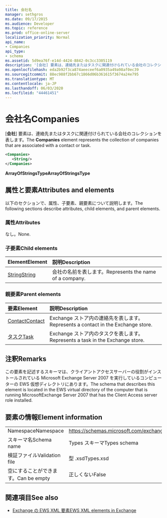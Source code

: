 ```yaml
---
title: 会社名
manager: sethgros
ms.date: 09/17/2015
ms.audience: Developer
ms.topic: reference
ms.prod: office-online-server
localization_priority: Normal
api_name:
- Companies
api_type:
- schema
ms.assetid: 5d9ea76f-e14d-4424-8842-0c3cc3305119
description: '[会社] 要素は、連絡先またはタスクに関連付けられている会社のコレクションを表します。'
ms.openlocfilehash: eda2b92f3ca874aeeceef6a0935a49a98af0ec39
ms.sourcegitcommit: 88ec988f2bb67c1866d06b361615f3674a24e795
ms.translationtype: MT
ms.contentlocale: ja-JP
ms.lasthandoff: 06/03/2020
ms.locfileid: "44461451"
---
```

# <a name="companies"></a><span data-ttu-id="a622b-103">会社名</span><span class="sxs-lookup"><span data-stu-id="a622b-103">Companies</span></span>

<span data-ttu-id="a622b-104">[**会社**] 要素は、連絡先またはタスクに関連付けられている会社のコレクションを表します。</span><span class="sxs-lookup"><span data-stu-id="a622b-104">The **Companies** element represents the collection of companies that are associated with a contact or task.</span></span> 
  
```xml
<Companies>
   <String/>
</Companies>
```

 <span data-ttu-id="a622b-105">**ArrayOfStringsType**</span><span class="sxs-lookup"><span data-stu-id="a622b-105">**ArrayOfStringsType**</span></span>
## <a name="attributes-and-elements"></a><span data-ttu-id="a622b-106">属性と要素</span><span class="sxs-lookup"><span data-stu-id="a622b-106">Attributes and elements</span></span>

<span data-ttu-id="a622b-107">以下のセクションで、属性、子要素、親要素について説明します。</span><span class="sxs-lookup"><span data-stu-id="a622b-107">The following sections describe attributes, child elements, and parent elements.</span></span>
  
### <a name="attributes"></a><span data-ttu-id="a622b-108">属性</span><span class="sxs-lookup"><span data-stu-id="a622b-108">Attributes</span></span>

<span data-ttu-id="a622b-109">なし。</span><span class="sxs-lookup"><span data-stu-id="a622b-109">None.</span></span>
  
### <a name="child-elements"></a><span data-ttu-id="a622b-110">子要素</span><span class="sxs-lookup"><span data-stu-id="a622b-110">Child elements</span></span>

|<span data-ttu-id="a622b-111">**Element**</span><span class="sxs-lookup"><span data-stu-id="a622b-111">**Element**</span></span>|<span data-ttu-id="a622b-112">**説明**</span><span class="sxs-lookup"><span data-stu-id="a622b-112">**Description**</span></span>|
|:-----|:-----|
|[<span data-ttu-id="a622b-113">String</span><span class="sxs-lookup"><span data-stu-id="a622b-113">String</span></span>](string.md) <br/> |<span data-ttu-id="a622b-114">会社の名前を表します。</span><span class="sxs-lookup"><span data-stu-id="a622b-114">Represents the name of a company.</span></span>  <br/> |
   
### <a name="parent-elements"></a><span data-ttu-id="a622b-115">親要素</span><span class="sxs-lookup"><span data-stu-id="a622b-115">Parent elements</span></span>

|<span data-ttu-id="a622b-116">**要素**</span><span class="sxs-lookup"><span data-stu-id="a622b-116">**Element**</span></span>|<span data-ttu-id="a622b-117">**説明**</span><span class="sxs-lookup"><span data-stu-id="a622b-117">**Description**</span></span>|
|:-----|:-----|
|[<span data-ttu-id="a622b-118">Contact</span><span class="sxs-lookup"><span data-stu-id="a622b-118">Contact</span></span>](contact.md) <br/> |<span data-ttu-id="a622b-119">Exchange ストア内の連絡先を表します。</span><span class="sxs-lookup"><span data-stu-id="a622b-119">Represents a contact in the Exchange store.</span></span>  <br/> |
|[<span data-ttu-id="a622b-120">タスク</span><span class="sxs-lookup"><span data-stu-id="a622b-120">Task</span></span>](task.md) <br/> |<span data-ttu-id="a622b-121">Exchange ストア内のタスクを表します。</span><span class="sxs-lookup"><span data-stu-id="a622b-121">Represents a task in the Exchange store.</span></span>  <br/> |
   
## <a name="remarks"></a><span data-ttu-id="a622b-122">注釈</span><span class="sxs-lookup"><span data-stu-id="a622b-122">Remarks</span></span>

<span data-ttu-id="a622b-123">この要素を記述するスキーマは、クライアントアクセスサーバーの役割がインストールされている Microsoft Exchange Server 2007 を実行しているコンピューターの EWS 仮想ディレクトリにあります。</span><span class="sxs-lookup"><span data-stu-id="a622b-123">The schema that describes this element is located in the EWS virtual directory of the computer that is running MicrosoftExchange Server 2007 that has the Client Access server role installed.</span></span>
  
## <a name="element-information"></a><span data-ttu-id="a622b-124">要素の情報</span><span class="sxs-lookup"><span data-stu-id="a622b-124">Element information</span></span>

|||
|:-----|:-----|
|<span data-ttu-id="a622b-125">Namespace</span><span class="sxs-lookup"><span data-stu-id="a622b-125">Namespace</span></span>  <br/> |https://schemas.microsoft.com/exchange/services/2006/types  <br/> |
|<span data-ttu-id="a622b-126">スキーマ名</span><span class="sxs-lookup"><span data-stu-id="a622b-126">Schema name</span></span>  <br/> |<span data-ttu-id="a622b-127">Types スキーマ</span><span class="sxs-lookup"><span data-stu-id="a622b-127">Types schema</span></span>  <br/> |
|<span data-ttu-id="a622b-128">検証ファイル</span><span class="sxs-lookup"><span data-stu-id="a622b-128">Validation file</span></span>  <br/> |<span data-ttu-id="a622b-129">型 .xsd</span><span class="sxs-lookup"><span data-stu-id="a622b-129">Types.xsd</span></span>  <br/> |
|<span data-ttu-id="a622b-130">空にすることができます。</span><span class="sxs-lookup"><span data-stu-id="a622b-130">Can be empty</span></span>  <br/> |<span data-ttu-id="a622b-131">正しくない</span><span class="sxs-lookup"><span data-stu-id="a622b-131">False</span></span>  <br/> |
   
## <a name="see-also"></a><span data-ttu-id="a622b-132">関連項目</span><span class="sxs-lookup"><span data-stu-id="a622b-132">See also</span></span>



- [<span data-ttu-id="a622b-133">Exchange の EWS XML 要素</span><span class="sxs-lookup"><span data-stu-id="a622b-133">EWS XML elements in Exchange</span></span>](ews-xml-elements-in-exchange.md)

